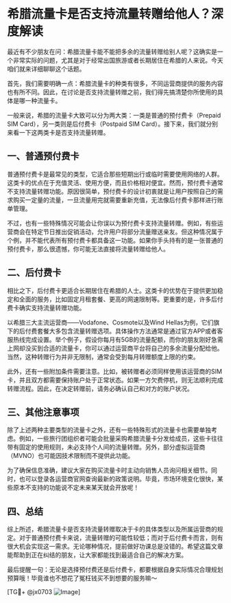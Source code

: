 # 希腊流量卡是否支持流量转赠给他人？深度解读

最近有不少朋友在问：希腊流量卡能不能把多余的流量转赠给别人呢？这确实是一个非常实际的问题，尤其是对于经常出国旅游或者长期居住在希腊的人来说。今天咱们就来详细聊聊这个话题。

首先，我们需要明确一点：希腊流量卡的种类有很多，不同运营商提供的服务内容也有所不同。因此，在讨论是否支持流量转赠之前，我们得先搞清楚你所使用的具体是哪一种流量卡。

一般来说，希腊的流量卡大致可以分为两大类：一类是普通的预付费卡（Prepaid SIM Card），另一类则是后付费卡（Postpaid SIM Card）。接下来，我们就分别来看一下这两类卡是否支持流量转赠。

## 一、普通预付费卡

普通预付费卡是最常见的类型，它适合那些短期出行或临时需要使用网络的人群。这类卡的优点在于充值灵活、使用方便，而且价格相对便宜。然而，预付费卡通常不支持流量转赠功能。原因很简单，预付费卡的设计初衷就是让用户按照自己的需求购买一定量的流量，一旦流量用完就需要重新充值，无法像后付费卡那样进行账单管理。

不过，也有一些特殊情况可能会让你误以为预付费卡支持流量转赠。例如，有些运营商会在特定节日推出促销活动，允许用户将部分流量赠送亲友。但这种情况属于个例，并不能代表所有预付费卡都具备这一功能。如果你手头持有的是一张普通的预付费卡，那么很遗憾，你可能无法直接将流量转赠给他人。

## 二、后付费卡

相比之下，后付费卡更适合长期居住在希腊的人士。这类卡的优势在于提供更加稳定和全面的服务，比如固定月租套餐、更高的网速限制等。更重要的是，许多后付费卡确实支持流量转赠功能。

以希腊三大主流运营商——Vodafone、Cosmote以及Wind Hellas为例，它们旗下的后付费套餐大多包含流量转赠选项。具体操作方法通常是通过官方APP或者客服热线完成设置。举个例子，假设你每月有5GB的流量配额，而你的朋友刚好急需上网却没买到合适的流量卡，你可以通过运营商平台将自己的多余流量分配给他。当然，这种转赠行为并非无限制，通常会受到每月转赠额度上限的约束。

此外，还有一些附加条件需要注意。比如，被转赠者必须同样使用该运营商的SIM卡，并且双方都需要保持账户处于正常状态。如果一方欠费停机，则无法顺利完成转赠流程。因此，在决定转赠前，请务必确认自己和对方的账户状况。

## 三、其他注意事项

除了上述两种主要类型的流量卡之外，还有一些特殊形式的流量卡也需要单独考虑。例如，一些旅行团组织者可能会批量采购希腊流量卡分发给成员，这些卡往往带有固定的使用规则，未必支持个人间的流量转赠。另外，部分虚拟运营商（MVNO）也可能因技术限制而不提供此功能。

为了确保信息准确，建议大家在购买流量卡时主动向销售人员询问相关细节。同时，也可以登录各运营商官网查询最新的政策说明。毕竟，市场环境变化很快，某些原本不支持的功能说不定未来某天就会开放呢！

## 四、总结

综上所述，希腊流量卡是否支持流量转赠取决于卡的具体类型以及所属运营商的规定。对于普通预付费卡来说，流量转赠的可能性较低；而对于后付费卡而言，则有很大机会实现这一需求。无论哪种情况，提前做好功课总是没错的。希望这篇文章能帮助到正在纠结的朋友，让大家都能找到最适合自己的解决方案。

最后提醒一句：无论是选择预付费还是后付费卡，都要根据自身实际情况合理规划预算哦！毕竟谁也不想花了冤枉钱买不到想要的服务嘛～

[TG💪+ @jx0703 ![Image](https://github.com/user-attachments/assets/dbca1d08-cadb-493c-b0ec-ad6f7a83f270)]